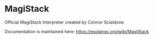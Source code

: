 # MagiStack
Official MagiStack Interpreter created by Connor Scialdone

Documentation is maintained here: https://esolangs.org/wiki/MagiStack
